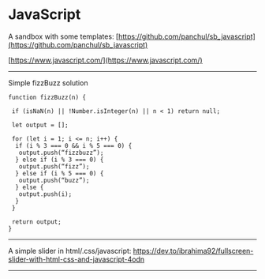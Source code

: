 # JavaScript

A sandbox with some templates:
[https://github.com/panchul/sb_javascript](https://github.com/panchul/sb_javascript)

[https://www.javascript.com/](https://www.javascript.com/)

---

Simple fizzBuzz solution

    function fizzBuzz(n) {
    
     if (isNaN(n) || !Number.isInteger(n) || n < 1) return null;
    
     let output = [];
    
     for (let i = 1; i <= n; i++) {
      if (i % 3 === 0 && i % 5 === 0) {
       output.push(“fizzbuzz”);
      } else if (i % 3 === 0) {
       output.push(“fizz”);
      } else if (i % 5 === 0) {
       output.push(“buzz”);
      } else {
       output.push(i);
      }
     }
     
     return output;
    }

---

A simple slider in html/.css/javascript:
https://dev.to/ibrahima92/fullscreen-slider-with-html-css-and-javascript-4odn

---